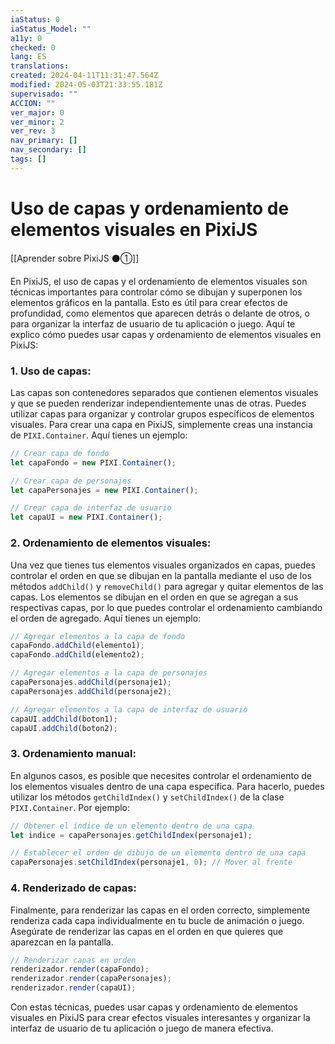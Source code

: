 ```yaml
---
iaStatus: 0
iaStatus_Model: ""
a11y: 0
checked: 0
lang: ES
translations: 
created: 2024-04-11T11:31:47.564Z
modified: 2024-05-03T21:33:55.181Z
supervisado: ""
ACCION: ""
ver_major: 0
ver_minor: 2
ver_rev: 3
nav_primary: []
nav_secondary: []
tags: []
---
```

# Uso de capas y ordenamiento de elementos visuales en PixiJS

[[Aprender sobre PixiJS ⚫①]]

En PixiJS, el uso de capas y el ordenamiento de elementos visuales son técnicas importantes para controlar cómo se dibujan y superponen los elementos gráficos en la pantalla. Esto es útil para crear efectos de profundidad, como elementos que aparecen detrás o delante de otros, o para organizar la interfaz de usuario de tu aplicación o juego. Aquí te explico cómo puedes usar capas y ordenamiento de elementos visuales en PixiJS:

### 1. Uso de capas:
Las capas son contenedores separados que contienen elementos visuales y que se pueden renderizar independientemente unas de otras. Puedes utilizar capas para organizar y controlar grupos específicos de elementos visuales. Para crear una capa en PixiJS, simplemente creas una instancia de `PIXI.Container`. Aquí tienes un ejemplo:

```javascript
// Crear capa de fondo
let capaFondo = new PIXI.Container();

// Crear capa de personajes
let capaPersonajes = new PIXI.Container();

// Crear capa de interfaz de usuario
let capaUI = new PIXI.Container();
```

### 2. Ordenamiento de elementos visuales:
Una vez que tienes tus elementos visuales organizados en capas, puedes controlar el orden en que se dibujan en la pantalla mediante el uso de los métodos `addChild()` y `removeChild()` para agregar y quitar elementos de las capas. Los elementos se dibujan en el orden en que se agregan a sus respectivas capas, por lo que puedes controlar el ordenamiento cambiando el orden de agregado. Aquí tienes un ejemplo:

```javascript
// Agregar elementos a la capa de fondo
capaFondo.addChild(elemento1);
capaFondo.addChild(elemento2);

// Agregar elementos a la capa de personajes
capaPersonajes.addChild(personaje1);
capaPersonajes.addChild(personaje2);

// Agregar elementos a la capa de interfaz de usuario
capaUI.addChild(boton1);
capaUI.addChild(boton2);
```

### 3. Ordenamiento manual:
En algunos casos, es posible que necesites controlar el ordenamiento de los elementos visuales dentro de una capa específica. Para hacerlo, puedes utilizar los métodos `getChildIndex()` y `setChildIndex()` de la clase `PIXI.Container`. Por ejemplo:

```javascript
// Obtener el índice de un elemento dentro de una capa
let indice = capaPersonajes.getChildIndex(personaje1);

// Establecer el orden de dibujo de un elemento dentro de una capa
capaPersonajes.setChildIndex(personaje1, 0); // Mover al frente
```

### 4. Renderizado de capas:
Finalmente, para renderizar las capas en el orden correcto, simplemente renderiza cada capa individualmente en tu bucle de animación o juego. Asegúrate de renderizar las capas en el orden en que quieres que aparezcan en la pantalla.

```javascript
// Renderizar capas en orden
renderizador.render(capaFondo);
renderizador.render(capaPersonajes);
renderizador.render(capaUI);
```

Con estas técnicas, puedes usar capas y ordenamiento de elementos visuales en PixiJS para crear efectos visuales interesantes y organizar la interfaz de usuario de tu aplicación o juego de manera efectiva.